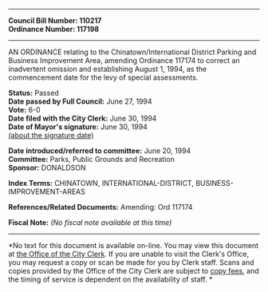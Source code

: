 * * * * *  
  
**Council Bill Number: [](#h0)[](#h2)110217**   
**Ordinance Number: 117198**  
  
* * * * *  
  
AN ORDINANCE relating to the Chinatown/International District Parking and Business Improvement Area, amending Ordinance 117174 to correct an inadvertent omission and establishing August 1, 1994, as the commencement date for the levy of special assessments.  
  
**Status:** Passed   
**Date passed by Full Council:** June 27, 1994   
**Vote:** 6-0   
**Date filed with the City Clerk:** June 30, 1994   
**Date of Mayor's signature:** June 30, 1994   
[(about the signature date)](/~public/approvaldate.htm)   
  
  
**Date introduced/referred to committee:** June 20, 1994   
**Committee:** Parks, Public Grounds and Recreation   
**Sponsor:** DONALDSON   
  
**Index Terms:** CHINATOWN, INTERNATIONAL-DISTRICT, BUSINESS-IMPROVEMENT-AREAS  
  
**References/Related Documents:** Amending: Ord 117174  
  
**Fiscal Note:** *(No fiscal note available at this time)*  
  
* * * * *  
  
*No text for this document is available on-line. You may view this document at [the Office of the City Clerk](http://www.seattle.gov/leg/clerk/contactUs.htm). If you are unable to visit the Clerk's Office, you may request a copy or scan be made for you by Clerk staff. Scans and copies provided by the Office of the City Clerk are subject to [copy fees](http://clerk.seattle.gov/~public/clerkfees.htm), and the timing of service is dependent on the availability of staff. *  
  
  
